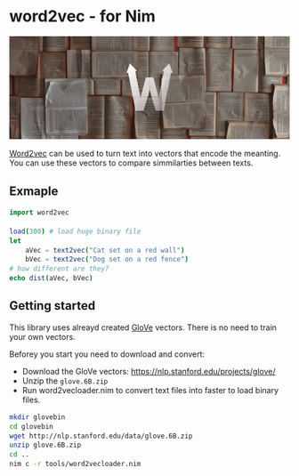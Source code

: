 # word2vec - for Nim

![Word2vec Logo](docs/word2vecLogo.png)

[Word2vec](https://en.wikipedia.org/wiki/Word2vec) can be used to turn text into vectors that encode the meanting.
You can use these vectors to compare simmilarties between texts.

## Exmaple

```nim
import word2vec

load(300) # load huge binary file
let
    aVec = text2vec("Cat set on a red wall")
    bVec = text2vec("Dog set on a red fence")
# how different are they?
echo dist(aVec, bVec)
```

<!--
TODO:

From famous [king - man + woman is queen; but why?](https://p.migdal.pl/2017/01/06/king-man-woman-queen-why.html)

```nim
import word2vec

load(300) # load huge binary file
let vec = word2vec("king") - word2vec("man") + word2vec("woman")
echo vec2world(vec)
``` -->

## Getting started

This library uses alreayd created [GloVe](https://nlp.stanford.edu/projects/glove/) vectors. There is no need to train your own vectors.

Beforey you start you need to download and convert:
* Download the GloVe vectors: https://nlp.stanford.edu/projects/glove/
* Unzip the `glove.6B.zip`
* Run word2vecloader.nim to convert text files into faster to load binary files.

```sh
mkdir glovebin
cd glovebin
wget http://nlp.stanford.edu/data/glove.6B.zip
unzip glove.6B.zip
cd ..
nim c -r tools/word2vecloader.nim
```

